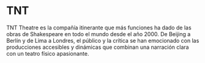 # TNT
 TNT Theatre es la compañía itinerante que más funciones ha dado de las obras de Shakespeare en todo el mundo desde el año 2000. De Beijing a Berlín y de Lima a Londres, el público y la crítica se han emocionado con las producciones accesibles y dinámicas que combinan una narración clara con un teatro físico apasionante.
